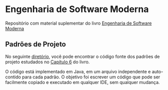 # Engenharia de Software Moderna

Repositório com material suplementar do livro [Engenharia de Software Moderna](https://engsoftmoderna.info/)

## Padrões de Projeto

No seguinte [diretório](https://github.com/aserg-ufmg/engsoftmoderna/tree/master/design-patterns), você pode encontrar o código fonte dos padrões de projeto estudados no [Capítulo 6](https://engsoftmoderna.info/cap6.html) do livro.

O código está implementado em Java, em um arquivo independente e auto-contido para cada padrão. O objetivo foi escrever um código que pode ser facilmente copiado e executado em qualquer IDE, sem qualquer mudança.
